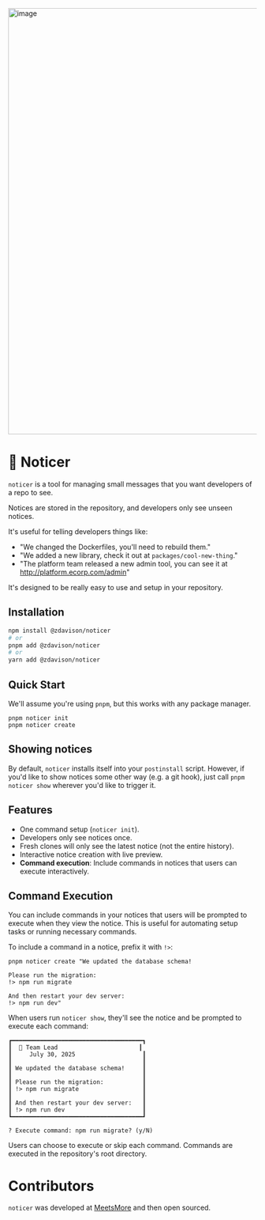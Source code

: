 <img width="862" alt="image" src="https://github.com/user-attachments/assets/36dfb39c-10fd-411d-97fd-c0f468cd168c" />

# 📝 Noticer

`noticer` is a tool for managing small messages that you want developers of a repo to see.

Notices are stored in the repository, and developers only see unseen notices.

It's useful for telling developers things like:

- "We changed the Dockerfiles, you'll need to rebuild them."
- "We added a new library, check it out at `packages/cool-new-thing`."
- "The platform team released a new admin tool, you can see it at http://platform.ecorp.com/admin"

It's designed to be really easy to use and setup in your repository.

## Installation

```bash
npm install @zdavison/noticer
# or
pnpm add @zdavison/noticer
# or
yarn add @zdavison/noticer
```

## Quick Start

We'll assume you're using `pnpm`, but this works with any package manager.

```
pnpm noticer init
pnpm noticer create
```

## Showing notices

By default, `noticer` installs itself into your `postinstall` script.
However, if you'd like to show notices some other way (e.g. a git hook), just call `pnpm noticer show` wherever you'd like to trigger it.

## Features

- One command setup (`noticer init`).
- Developers only see notices once.
- Fresh clones will only see the latest notice (not the entire history).
- Interactive notice creation with live preview.
- **Command execution**: Include commands in notices that users can execute interactively.

## Command Execution

You can include commands in your notices that users will be prompted to execute when they view the notice. This is useful for automating setup tasks or running necessary commands.

To include a command in a notice, prefix it with `!>`:

```
pnpm noticer create "We updated the database schema!

Please run the migration:
!> npm run migrate

And then restart your dev server:
!> npm run dev"
```

When users run `noticer show`, they'll see the notice and be prompted to execute each command:

```
┏━━━━━━━━━━━━━━━━━━━━━━━━━━━━━━━━━━━━━┓
┃  📝 Team Lead                       ┃
┃     July 30, 2025                   ┃
┃                                     ┃
┃ We updated the database schema!     ┃
┃                                     ┃
┃ Please run the migration:           ┃
┃ !> npm run migrate                  ┃
┃                                     ┃
┃ And then restart your dev server:   ┃
┃ !> npm run dev                      ┃
┗━━━━━━━━━━━━━━━━━━━━━━━━━━━━━━━━━━━━━┛

? Execute command: npm run migrate? (y/N)
```

Users can choose to execute or skip each command. Commands are executed in the repository's root directory.

# Contributors

`noticer` was developed at [MeetsMore](http://meetsmore.com/) and then open sourced.

